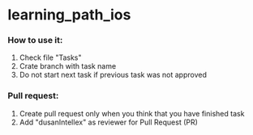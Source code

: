 # learning_path_ios

### How to use it:
1) Check file "Tasks" 
2) Crate branch with task name
3) Do not start next task if previous task was not approved

### Pull request:
1) Create pull request only when you think that you have finished task
2) Add "dusanIntellex" as reviewer for Pull Request (PR) 
